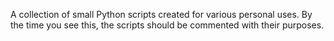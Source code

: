 A collection of small Python scripts created for various personal uses. By the time you see this, the scripts should be commented with their purposes.